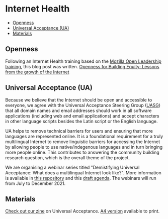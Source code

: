 # Internet Health
* [Openness](#openness)
* [Universal Acceptance (UA)](#universal-acceptance)
* [Materials](#materials)

## Openness
Following an Internet Health training based on the [Mozilla Open Leadership training](https://mozilla.github.io/open-leadership-training-series/), this blog post was written. [Openness for Building Equity: Lessons from the growth of the Internet](https://opendott.org/posts/openness-for-building-equity-internet/) 

## Universal Acceptance (UA)
Because we believe that the Internet should be open and accessible to everyone, we agree with the Universal Acceptance Steering Group ([UASG](https://uasg.tech/)) that all domain names and email addresses should work in all software applications (including web and email applications) and accept characters in other language scripts besides the Latin script or the English language. 

UA helps to remove technical barriers for users and ensuring that more languages are represented online. It is a foundational requirement for a truly multilingual Internet to remove linguistic barriers for accessing the Internet by allowing people to use native/indegenous languages and in turn bringing more people online. This contributes to answering the community building research question, which is the overall theme of the project. 

We are organising a webinar series titled "Demistifying Universal Acceptance: What does a multilingual Internet look like?". More information is available in [this repository](https://github.com/Universal-Acceptance-for-You/universal-acceptance-in-uganda) and this [draft agenda](https://github.com/Universal-Acceptance-for-You/universal-acceptance-in-uganda/blob/main/activities-and-events/UA-webinar-series-2021-2022.md). The webinars will run from July to December 2021.

## Materials
[Check out our zine](https://github.com/sktomor/OpenDoTT-communities/blob/master/resources/zines/zine-universal-acceptance-1.pdf) on Universal Acceptance. [A4 version](https://github.com/sktomor/OpenDoTT-communities/blob/master/resources/zines/zine-universal-acceptance-A4-1.pdf) available to print. 
